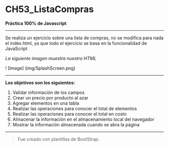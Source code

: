 # CH53_ListaCompras

**Práctica 100% de Javascript**

---

Se realiza un ejercicio sobre una lista de compras, no se modifica para nada el index.html, ya que todo el ejercicio se basa en la funcionalidad de JavaScript

*La siguiente imagen muestra nuestro HTML*

! [Image] (img/SplashScreen.png)

---

**Los objetivos son los siguientes:**
 1. Validar información de los campos
 2. Crear un precio por producto al azar
 3. Agregar elementos en una tabla
 4. Realizar las operaciones para conocer el total de elementos
 5. Realizar las operaciones para conocer el total en costo
 6. Almacenar la información en el almacenamiento local del navegador
 7. Mostrar la información almacenada cuando se abra la página
 
 ---

> Fue creado con plantillas de BootStrap.